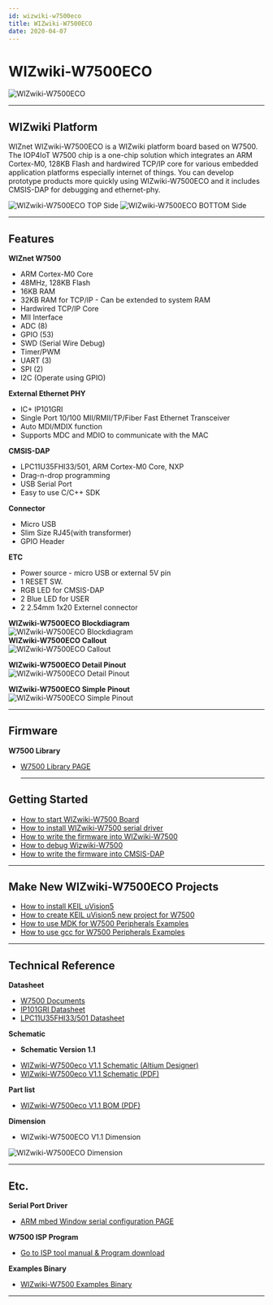 ```yaml
---
id: wizwiki-w7500eco
title: WIZwiki-W7500ECO
date: 2020-04-07
---
```


# WIZwiki-W7500ECO

![WIZwiki-W7500ECO](/img/products/wizwiki-w7500eco/wizwiki-w7500eco3dtop.png)

-----


## WIZwiki Platform

WIZnet WIZwiki-W7500ECO is a WIZwiki platform board based on W7500. The
IOP4IoT W7500 chip is a one-chip solution which integrates an ARM
Cortex-M0, 128KB Flash and hardwired TCP/IP core for various embedded
application platforms especially internet of things. You can develop
prototype products more quickly using WIZwiki-W7500ECO and it includes
CMSIS-DAP for debugging and ethernet-phy.

![WIZwiki-W7500ECO TOP Side](/img/products/wizwiki-w7500eco/wizwiki-w7500eco3d0degtop.png)
![WIZwiki-W7500ECO BOTTOM Side](/img/products/wizwiki-w7500eco/wizwiki-w7500eco3d0degbottom.png)

-----


## Features

**WIZnet W7500**

   * ARM Cortex-M0 Core
   * 48MHz, 128KB Flash
   * 16KB RAM
   * 32KB RAM for TCP/IP - Can be extended to system RAM
   * Hardwired TCP/IP Core
   * MII Interface
   * ADC (8)
   * GPIO (53)
   * SWD (Serial Wire Debug)
   * Timer/PWM 
   * UART (3)
   * SPI (2)
   * I2C (Operate using GPIO)


**External Ethernet PHY**

 * IC+ IP101GRI
 * Single Port 10/100 MII/RMII/TP/Fiber Fast Ethernet Transceiver 
 * Auto MDI/MDIX function 
 * Supports MDC and MDIO to communicate with the MAC


**CMSIS-DAP**

 * LPC11U35FHI33/501, ARM Cortex-M0 Core, NXP
 * Drag-n-drop programming
 * USB Serial Port
 * Easy to use C/C++ SDK


**Connector**

  * Micro USB
  * Slim Size RJ45(with transformer)
  * GPIO Header


**ETC**

  * Power source - micro USB or external 5V pin
  * 1 RESET SW.
  * RGB LED for CMSIS-DAP
  * 2 Blue LED for USER
  * 2 2.54mm 1x20 Externel connector


**WIZwiki-W7500ECO Blockdiagram**  
![WIZwiki-W7500ECO Blockdiagram](/img/products/wizwiki-w7500eco/wizwiki-w7500eco_blockdiagram_v1.1.png)  
**WIZwiki-W7500ECO Callout**  
![WIZwiki-W7500ECO Callout](/img/products/wizwiki-w7500eco/wizwiki-w7500eco_callout.png)


**WIZwiki-W7500ECO Detail Pinout**  
![WIZwiki-W7500ECO Detail Pinout](/img/products/wizwiki-w7500eco/wizwiki-w7500eco_detailpinout.png)


**WIZwiki-W7500ECO Simple Pinout**  
![WIZwiki-W7500ECO Simple Pinout](/img/products/wizwiki-w7500eco/wizwiki-w7500eco_simplepinout.png)

-----


## Firmware

**W7500 Library**

  * [W7500 Library PAGE](./../Chip/MCU/W7500/Libraries-Examples.md)
    
    -----


## Getting Started

   * [How to start WIZwiki-W7500 Board](./Getting-Started/How_to_start_WIZwiki_W7500_Board.md)
   * [How to install WIZwiki-W7500 serial driver](./Getting-Started/How_to_install_WIZwiki_W7500_serial_driver.md)
   * [How to write the firmware into WIZwiki-W7500](./Getting-Started/How_to_write_the_firmware_into_WIZwiki_W7500.md)
   * [How to debug Wizwiki-W7500](./Getting-Started/How_to_debug_Wizwiki_W7500.md)
   * [How to write the firmware into CMSIS-DAP](./Getting-Started/How_to_write_the_firmware_into_CMSIS_DAP.md)

-----


## Make New WIZwiki-W7500ECO Projects
 
   * [How to install KEIL uVision5](./../Chip/MCU/W7500/documents/appnote/How_to_install_KEIL.md)
   * [How to create KEIL uVision5 new project for W7500](./../Chip/MCU/W7500/documents/appnote/How_to_make_KEIL_new_project_for_W7500.md)
   * [How to use MDK for W7500 Peripherals Examples](./../Chip/MCU/W7500/documents/appnote/How-to-use-MDK-for-W7500-Peripherals-Examples.md)
   * [How to use gcc for W7500 Peripherals Examples](./../Chip/MCU/W7500/documents/appnote/How_to_use_GCC_for_W7500_Peripherals_Examples.md)

-----


## Technical Reference

**Datasheet**

   * [W7500 Documents](./../Chip/MCU/W7500/Documents.md)
   * <a href="/img/products/w7500/overview/IP101G_DS_R01_20121224.pdf" target="_blank">IP101GRI Datasheet</a>
   * <a href="/img/products/w7500p/overview/LPC11U3X.pdf" target="_blank">LPC11U35FHI33/501 Datasheet</a>


**Schematic**

  - **Schematic Version 1.1**

   * <a href="/img/products/wizwiki-w7500eco/wizwiki_w7500_eco_v1.1.zip" target="_blank">WIZwiki-W7500eco V1.1 Schematic (Altium Designer)</a>
   * <a href="/img/products/wizwiki-w7500eco/wizwiki-w7500eco.pdf" target="_blank">WIZwiki-W7500eco V1.1 Schematic (PDF)</a>

**Part list**

   * <a href="/img/products/wizwiki-w7500eco/wizwiki_w7500eco_v1.1_partlist.pdf" target="_blank">WIZwiki-W7500eco V1.1 BOM (PDF)</a>

**Dimension**

   * WIZwiki-W7500ECO V1.1 Dimension

![WIZwiki-W7500ECO Dimension](/img/products/wizwiki-w7500eco/wizwiki_w7500_eco_v1.1_dim_01.png)

-----


## Etc.

**Serial Port Driver**

   * [ARM mbed Window serial configuration PAGE ](https://os.mbed.com/handbook/Windows-serial-configuration)
   
**W7500 ISP Program**

   * [Go to ISP tool manual & Program download](./../Chip/MCU/W7500/documents/appnote/How-to-use-ISP-tool.md)

 **Examples Binary**
   
   * [WIZwiki-W7500 Examples Binary](./Getting-Started/How_to_write_the_firmware_into_WIZwiki_W7500.md#examples-binary)

-----
